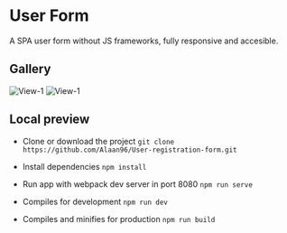 # User Form

A SPA user form without JS frameworks, fully responsive and accesible.

## Gallery

![View-1](https://raw.githubusercontent.com/Alaan96/User-registration-form/master/src/assets/demo/Views%201.png)
![View-1](https://raw.githubusercontent.com/Alaan96/User-registration-form/master/src/assets/demo/Views%202.png)

## Local preview

- Clone or download the project
  `git clone https://github.com/Alaan96/User-registration-form.git`

- Install dependencies
  `npm install`

- Run app with webpack dev server in port 8080
  `npm run serve`

- Compiles for development
  `npm run dev`

- Compiles and minifies for production
  `npm run build`
  